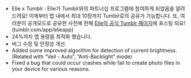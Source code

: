 - Elie x Tumblr : Elie가 Tumblr와의 파트너십 프로그램에 참여하게 되었음을 알려드려요! 이제부터 앱 내에서 최대 10장까지 Tumblr로의 공유가 가능합니다. 또, 여러분이 공개모드로 공유한 사진에 한해 [Elie의 공식 Tumblr 페이지](//tumblr.com/app/elieappapp)에 포스팅 되요! (tumblr.com/app/elieapp)
- 24%까지 앱 용량을 최적화 했습니다.
- 버그 수정 및 안정성 개선.
- Added some improved algorithm for detection of current brightness. (Related with “Veil - Auto”, “Anti-Backlight” mode)
- Fixed a bug that could occur crashes while fail to create photo files in your device for various reasons.